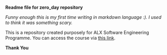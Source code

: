 **Readme file for zero_day repository**

*Funny enough this is my first time writing in markdown language :). I used to think it was something scary.*

This is a repository created purposely for ALX Software Engineering Programme. You can access the course via [this link][1].

**Thank You**


[1]: https://www.google.com/url?sa=t&rct=j&q=&esrc=s&source=web&cd=&cad=rja&uact=8&ved=2ahUKEwjS6LOJvcb6AhUzgP0HHdQDBMkQFnoECBIQAQ&url=https%3A%2F%2Fwww.alxafrica.com%2Fsoftware-engineering-2022&usg=AOvVaw1TqZW-woJSFIcbpSZJ-rRd
